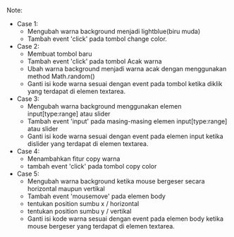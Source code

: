 Note:

- Case 1: 
	- Mengubah warna background menjadi lightblue(biru muda) 
	- Tambah event 'click' pada tombol change color.
- Case 2: 
	- Membuat tombol baru
	- Tambah event 'click' pada tombol Acak warna
	- Ubah warna background menjadi warna acak dengan menggunakan method Math.random()
	- Ganti isi kode warna sesuai dengan event pada tombol ketika diklik yang terdapat di elemen textarea.
- Case 3: 
	- Mengubah warna background menggunakan elemen input[type:range] atau slider
	- Tambah event 'input' pada masing-masing elemen input[type:range] atau slider
	- Ganti isi kode warna sesuai dengan event pada elemen input ketika dislider yang terdapat di elemen textarea.
- Case 4: 
	- Menambahkan fitur copy warna
	- tambah event 'click' pada tombol copy color
- Case 5: 
	- Mengubah warna background ketika mouse bergeser secara horizontal maupun vertikal
	- Tambah event 'mousemove' pada elemen body
	- tentukan position sumbu x / horizontal
	- tentukan position sumbu y / vertikal
	- Ganti isi kode warna sesuai dengan event pada elemen body ketika mouse bergeser yang terdapat di elemen textarea.
          
